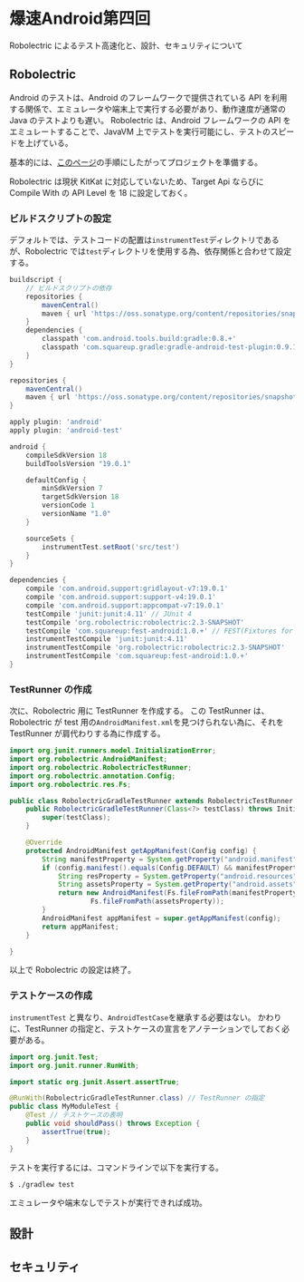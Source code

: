 # 爆速Android第四回

Robolectric によるテスト高速化と、設計、セキュリティについて

## Robolectric

Android のテストは、Android のフレームワークで提供されている API を利用する関係で、エミュレータや端末上で実行する必要があり、動作速度が通常の Java のテストよりも遅い。
Robolectric は、Android フレームワークの API をエミュレートすることで、JavaVM 上でテストを実行可能にし、テストのスピードを上げている。

基本的には、[このページ](http://www.peterfriese.de/android-testing-with-robolectric/)の手順にしたがってプロジェクトを準備する。

Robolectric は現状 KitKat に対応していないため、Target Api ならびに Compile With の API Level を 18 に設定しておく。

### ビルドスクリプトの設定

デフォルトでは、テストコードの配置は`instrumentTest`ディレクトリであるが、Robolectric では`test`ディレクトリを使用する為、依存関係と合わせて設定する。

```Groovy
buildscript {
    // ビルドスクリプトの依存
    repositories {
        mavenCentral()
        maven { url 'https://oss.sonatype.org/content/repositories/snapshots/' }
    }
    dependencies {
        classpath 'com.android.tools.build:gradle:0.8.+'
        classpath 'com.squareup.gradle:gradle-android-test-plugin:0.9.1-SNAPSHOT'
    }
}

repositories {
    mavenCentral()
    maven { url 'https://oss.sonatype.org/content/repositories/snapshots/' }
}

apply plugin: 'android'
apply plugin: 'android-test'

android {
    compileSdkVersion 18
    buildToolsVersion "19.0.1"

    defaultConfig {
        minSdkVersion 7
        targetSdkVersion 18
        versionCode 1
        versionName "1.0"
    }

    sourceSets {
        instrumentTest.setRoot('src/test')
    }
}

dependencies {
    compile 'com.android.support:gridlayout-v7:19.0.1'
    compile 'com.android.support:support-v4:19.0.1'
    compile 'com.android.support:appcompat-v7:19.0.1'
    testCompile 'junit:junit:4.11' // JUnit 4
    testCompile 'org.robolectric:robolectric:2.3-SNAPSHOT'
    testCompile 'com.squareup:fest-android:1.0.+' // FEST(Fixtures for Easy Software Testing) を Android で利用するためのライブラリ
    instrumentTestCompile 'junit:junit:4.11'
    instrumentTestCompile 'org.robolectric:robolectric:2.3-SNAPSHOT'
    instrumentTestCompile 'com.squareup:fest-android:1.0.+'
}
```

### TestRunner の作成

次に、Robolectric 用に TestRunner を作成する。
この TestRunner は、Robolectric が test 用の`AndroidManifest.xml`を見つけられない為に、それを TestRunner が肩代わりする為に作成する。

```Java
import org.junit.runners.model.InitializationError;
import org.robolectric.AndroidManifest;
import org.robolectric.RobolectricTestRunner;
import org.robolectric.annotation.Config;
import org.robolectric.res.Fs;

public class RobolectricGradleTestRunner extends RobolectricTestRunner {
    public RobolectricGradleTestRunner(Class<?> testClass) throws InitializationError {
        super(testClass);
    }

    @Override
    protected AndroidManifest getAppManifest(Config config) {
        String manifestProperty = System.getProperty("android.manifest");
        if (config.manifest().equals(Config.DEFAULT) && manifestProperty != null) {
            String resProperty = System.getProperty("android.resources");
            String assetsProperty = System.getProperty("android.assets");
            return new AndroidManifest(Fs.fileFromPath(manifestProperty), Fs.fileFromPath(resProperty),
                    Fs.fileFromPath(assetsProperty));
        }
        AndroidManifest appManifest = super.getAppManifest(config);
        return appManifest;
    }

}
```

以上で Robolectric の設定は終了。

### テストケースの作成

`instrumentTest` と異なり、`AndroidTestCase`を継承する必要はない。
かわりに、TestRunner の指定と、テストケースの宣言をアノテーションでしておく必要がある。

```Java
import org.junit.Test;
import org.junit.runner.RunWith;

import static org.junit.Assert.assertTrue;

@RunWith(RobolectricGradleTestRunner.class) // TestRunner の指定
public class MyModuleTest {
    @Test // テストケースの表明
    public void shouldPass() throws Exception {
        assertTrue(true);
    }
}

```

テストを実行するには、コマンドラインで以下を実行する。

`$ ./gradlew test`

エミュレータや端末なしでテストが実行できれば成功。

## 設計



## セキュリティ
